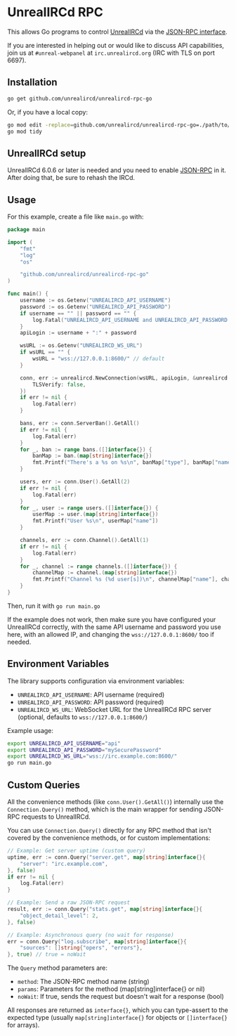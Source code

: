 # UnrealIRCd RPC

This allows Go programs to control [UnrealIRCd](https://www.unrealircd.org/)
via the [JSON-RPC interface](https://www.unrealircd.org/docs/JSON-RPC).

If you are interested in helping out or would like to discuss API
capabilities, join us at `#unreal-webpanel` at `irc.unrealircd.org`
(IRC with TLS on port 6697).

## Installation

```bash
go get github.com/unrealircd/unrealircd-rpc-go
```

Or, if you have a local copy:

```bash
go mod edit -replace=github.com/unrealircd/unrealircd-rpc-go=./path/to/local
go mod tidy
```

## UnrealIRCd setup

UnrealIRCd 6.0.6 or later is needed and you need to enable
[JSON-RPC](https://www.unrealircd.org/docs/JSON-RPC) in it.
After doing that, be sure to rehash the IRCd.

## Usage

For this example, create a file like `main.go` with:

```go
package main

import (
	"fmt"
	"log"
	"os"

	"github.com/unrealircd/unrealircd-rpc-go"
)

func main() {
	username := os.Getenv("UNREALIRCD_API_USERNAME")
	password := os.Getenv("UNREALIRCD_API_PASSWORD")
	if username == "" || password == "" {
		log.Fatal("UNREALIRCD_API_USERNAME and UNREALIRCD_API_PASSWORD environment variables must be set")
	}
	apiLogin := username + ":" + password

	wsURL := os.Getenv("UNREALIRCD_WS_URL")
	if wsURL == "" {
		wsURL = "wss://127.0.0.1:8600/" // default
	}

	conn, err := unrealircd.NewConnection(wsURL, apiLogin, &unrealircd.Options{
		TLSVerify: false,
	})
	if err != nil {
		log.Fatal(err)
	}

	bans, err := conn.ServerBan().GetAll()
	if err != nil {
		log.Fatal(err)
	}
	for _, ban := range bans.([]interface{}) {
		banMap := ban.(map[string]interface{})
		fmt.Printf("There's a %s on %s\n", banMap["type"], banMap["name"])
	}

	users, err := conn.User().GetAll(2)
	if err != nil {
		log.Fatal(err)
	}
	for _, user := range users.([]interface{}) {
		userMap := user.(map[string]interface{})
		fmt.Printf("User %s\n", userMap["name"])
	}

	channels, err := conn.Channel().GetAll(1)
	if err != nil {
		log.Fatal(err)
	}
	for _, channel := range channels.([]interface{}) {
		channelMap := channel.(map[string]interface{})
		fmt.Printf("Channel %s (%d user[s])\n", channelMap["name"], channelMap["num_users"])
	}
}
```

Then, run it with `go run main.go`

If the example does not work, then make sure you have configured your
UnrealIRCd correctly, with the same API username and password you use
here, with an allowed IP, and changing the `wss://127.0.0.1:8600/` too
if needed.

## Environment Variables

The library supports configuration via environment variables:

- `UNREALIRCD_API_USERNAME`: API username (required)
- `UNREALIRCD_API_PASSWORD`: API password (required)
- `UNREALIRCD_WS_URL`: WebSocket URL for the UnrealIRCd RPC server (optional, defaults to `wss://127.0.0.1:8600/`)

Example usage:
```bash
export UNREALIRCD_API_USERNAME="api"
export UNREALIRCD_API_PASSWORD="mySecurePassword"
export UNREALIRCD_WS_URL="wss://irc.example.com:8600/"
go run main.go
```

## Custom Queries

All the convenience methods (like `conn.User().GetAll()`) internally use the `Connection.Query()` method, which is the main wrapper for sending JSON-RPC requests to UnrealIRCd.

You can use `Connection.Query()` directly for any RPC method that isn't covered by the convenience methods, or for custom implementations:

```go
// Example: Get server uptime (custom query)
uptime, err := conn.Query("server.get", map[string]interface{}{
    "server": "irc.example.com",
}, false)
if err != nil {
    log.Fatal(err)
}

// Example: Send a raw JSON-RPC request
result, err := conn.Query("stats.get", map[string]interface{}{
    "object_detail_level": 2,
}, false)

// Example: Asynchronous query (no wait for response)
err = conn.Query("log.subscribe", map[string]interface{}{
    "sources": []string{"opers", "errors"},
}, true) // true = noWait
```

The `Query` method parameters are:
- `method`: The JSON-RPC method name (string)
- `params`: Parameters for the method (map[string]interface{} or nil)
- `noWait`: If true, sends the request but doesn't wait for a response (bool)

All responses are returned as `interface{}`, which you can type-assert to the expected type (usually `map[string]interface{}` for objects or `[]interface{}` for arrays).
